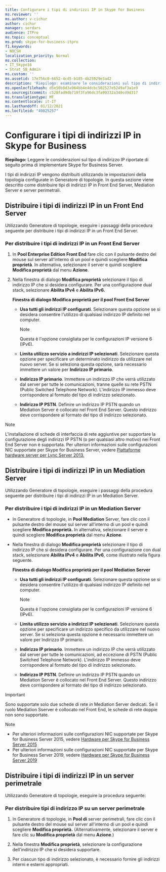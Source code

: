 ```yaml
---
title: Configurare i tipi di indirizzi IP in Skype for Business
ms.reviewer: ''
ms.author: v-cichur
author: cichur
manager: serdars
audience: ITPro
ms.topic: conceptual
ms.prod: skype-for-business-itpro
f1.keywords:
- NOCSH
localization_priority: Normal
ms.collection:
- IT_Skype16
- Strat_SB_Admin
ms.custom: ''
ms.assetid: 17e756c0-6652-4cd5-b185-4b25929e3a42
description: 'Riepilogo: esaminare le considerazioni sul tipo di indirizzo IP riportate di seguito prima di implementare Skype for Business Server.'
ms.openlocfilehash: d5e50b8d3a964bb4e4dcbc502527e5249af3a1e9
ms.sourcegitcommit: c528fad9db719f3fa96dc3fa99332a349cd9d317
ms.translationtype: MT
ms.contentlocale: it-IT
ms.lasthandoff: 01/12/2021
ms.locfileid: "49825257"
---
```

# <a name="configure-ip-address-types-in-skype-for-business"></a>Configurare i tipi di indirizzi IP in Skype for Business

**Riepilogo:** Leggere le considerazioni sul tipo di indirizzo IP riportate di seguito prima di implementare Skype for Business Server.

I tipi di indirizzi IP vengono distribuiti utilizzando le impostazioni della topologia configurate in Generatore di topologie. In questa sezione viene descritto come distribuire tipi di indirizzi IP in Front End Server, Mediation Server e server perimetrali.

## <a name="deploy-ip-address-types-on-a-front-end-server"></a>Distribuire i tipi di indirizzi IP in un Front End Server

Utilizzando Generatore di topologie, eseguire i passaggi della procedura seguente per distribuire i tipi di indirizzi IP in un Front End Server.

### <a name="to-deploy-ip-address-types-on-a-front-end-server"></a>Per distribuire i tipi di indirizzi IP in un Front End Server

1. In **Pool Enterprise Edition Front End** fare clic con il pulsante destro del mouse sul server all'interno di un pool e quindi scegliere **Modifica proprietà**. In alternativa, selezionare il server e quindi scegliere **Modifica proprietà** dal menu **Azione**.

2. Nella finestra di dialogo **Modifica proprietà** selezionare il tipo di indirizzo IP che si desidera configurare. Per una configurazione dual stack, selezionare **Abilita IPv4** e **Abilita IPv6.**

   **Finestra di dialogo Modifica proprietà per il pool Front End Server**

   - **Usa tutti gli indirizzi IP configurati**. Selezionare questa opzione se si desidera consentire l'utilizzo di qualsiasi indirizzo IP definito nel computer.

     > [!NOTE]
     > Questa è l'opzione consigliata per le configurazioni IP versione 6 (IPv6).

   - **Limita utilizzo servizio a indirizzi IP selezionati**. Selezionare questa opzione per specificare un determinato indirizzo da utilizzare nel nuovo server. Se si seleziona questa opzione, sarà necessario immettere un valore per **Indirizzo IP primario**.

   - **Indirizzo IP primario**. Immettere un indirizzo IP che verrà utilizzato dal server per tutte le comunicazioni, tranne quelle su rete PSTN (Public Switched Telephone Network). L'indirizzo IP immesso deve corrispondere al formato del tipo di indirizzo selezionato.

   - **Indirizzo IP PSTN**. Definire un indirizzo IP PSTN quando un Mediation Server è collocato nel Front End Server. Questo indirizzo deve corrispondere al formato del tipo di indirizzo selezionato.

> [!NOTE]
> L'installazione di schede di interfaccia di rete aggiuntive per supportare la configurazione degli indirizzi IP PSTN (o per qualsiasi altro motivo) nei Front End Server non è supportata. Per ulteriori informazioni sulle configurazioni NIC supportate per Skype for Business Server, vedere [Piattaforme hardware server per Lync Server 2013.](https://technet.microsoft.com/library/c964c1c0-0153-472b-88ad-a38866e0df0c.aspx)

## <a name="deploy-ip-address-types-on-a-mediation-server"></a>Distribuire i tipi di indirizzi IP in un Mediation Server

Utilizzando Generatore di topologie, eseguire i passaggi della procedura seguente per distribuire i tipi di indirizzi IP in un Mediation Server.

### <a name="to-deploy-ip-address-types-on-a-mediation-server"></a>Per distribuire i tipi di indirizzi IP in un Mediation Server

- In Generatore di topologie, in **Pool Mediation** Server, fare clic con il pulsante destro del mouse sul server all'interno di un pool e quindi scegliere **Modifica proprietà.** In alternativa, selezionare il server e quindi scegliere **Modifica proprietà** dal menu **Azione**.

- Nella finestra di dialogo **Modifica proprietà** selezionare il tipo di indirizzo IP che si desidera configurare. Per una configurazione con dual stack, selezionare **Abilita IPv4** e **Abilita IPv6**, come illustrato nella figura seguente.

   **Finestra di dialogo Modifica proprietà per il pool Mediation Server**

  - **Usa tutti gli indirizzi IP configurati**. Selezionare questa opzione se si desidera consentire l'utilizzo di qualsiasi indirizzo IP definito nel computer.

    > [!NOTE]
    > Questa è l'opzione consigliata per le configurazioni IP versione 6 (IPv6).

  - **Limita utilizzo servizio a indirizzi IP selezionati**. Selezionare questa opzione per specificare un indirizzo specifico da utilizzare nel nuovo server. Se si seleziona questa opzione è necessario immettere un valore per Indirizzo IP primario.

  - **Indirizzo IP primario**. Immettere un indirizzo IP che verrà utilizzato dal server per tutte le comunicazioni, ad eccezione di PSTN (Public Switched Telephone Network). L'indirizzo IP immesso deve corrispondere al formato del tipo di indirizzo selezionato.

  - **Indirizzo IP PSTN**. Definire un indirizzo IP PSTN quando un Mediation Server è collocato nel Front End Server. Questo indirizzo deve corrispondere al formato del tipo di indirizzo selezionato.
> [!IMPORTANT]
> Sono supportate solo due schede di rete *in* Mediation Server dedicati. Se il ruolo Mediation Sserver è collocato nel Front End, le schede di rete doppie non sono supportate. 

> [!NOTE]
> - Per ulteriori informazioni sulle configurazioni NIC supportate per Skype for Business Server 2015, vedere [Hardware per Skype for Business Server 2015](../requirements-for-your-environment/server-requirements.md#hardware-for-skype-for-business-server-2015)
> - Per ulteriori informazioni sulle configurazioni NIC supportate per Skype for Business Server 2019, vedere [Hardware per Skype for Business Server 2019](../../../SfBServer2019/plan/system-requirements.md#hardware-for-skype-for-business-server-2019)



## <a name="deploy-ip-address-types-on-an-edge-server"></a>Distribuire i tipi di indirizzi IP in un server perimetrale

Utilizzando Generatore di topologie, eseguire la procedura seguente:

### <a name="to-deploy-ip-address-types-on-an-edge-server"></a>Per distribuire tipi di indirizzo IP su un server perimetrale

1. In Generatore di topologie, in **Pool di** server perimetrali, fare clic con il pulsante destro del mouse sul server all'interno di un pool e quindi scegliere **Modifica proprietà.** (Alternativamente, selezionare il server e fare clic su **Modifica proprietà** dal menu **Azione**.)

2. Nella finestra **Modifica proprietà**, selezionare la configurazione dell'indirizzo IP che si desidera supportare.

3. Per ciascun tipo di indirizzo selezionato, è necessario fornire gli indirizzi interni e esterni appropriati.
